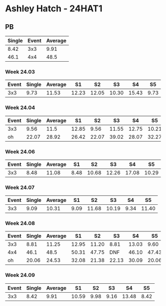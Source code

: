 # Ashley Hatch - 24HAT1

## PB
|Single|Event|Average|
|----|----|----|
|8.42|3x3|9.91|
|46.1|4x4|48.5|
### Week 24.03
|Event|Single|Average|S1|S2|S3|S4|S5|
|-----|-------|------|--|--|--|--|--|
|3x3|9.73|11.53|12.23|12.05|10.30|15.43|9.73|
### Week 24.04
|Event|Single|Average|S1|S2|S3|S4|S5|
|-----|-------|------|--|--|--|--|--|
|3x3|9.56|11.5|12.85|9.56|11.55|12.75|10.21|
|oh|22.07|28.92|26.42|22.07|39.02|28.07|32.27|
### Week 24.06
|Event|Single|Average|S1|S2|S3|S4|S5|
|-----|-------|------|--|--|--|--|--|
|3x3|8.48|11.08|8.48|10.68|12.26|17.08|10.29|
### Week 24.07
|Event|Single|Average|S1|S2|S3|S4|S5|
|-----|-------|------|--|--|--|--|--|
|3x3|9.09|10.31|9.09|11.68|10.19|9.34|11.40|
### Week 24.08
|Event|Single|Average|S1|S2|S3|S4|S5|
|-----|-------|------|--|--|--|--|--|
|3x3|8.81|11.25|12.95|11.20|8.81|13.03|9.60|
|4x4|46.1|48.5|50.31|47.75|DNF|46.10|47.43|
|oh|20.06|24.53|32.08|21.38|22.13|30.09|20.06|
### Week 24.09
|Event|Single|Average|S1|S2|S3|S4|S5|
|-----|-------|------|--|--|--|--|--|
|3x3|8.42|9.91|10.59|9.98|9.16|13.48|8.42|
